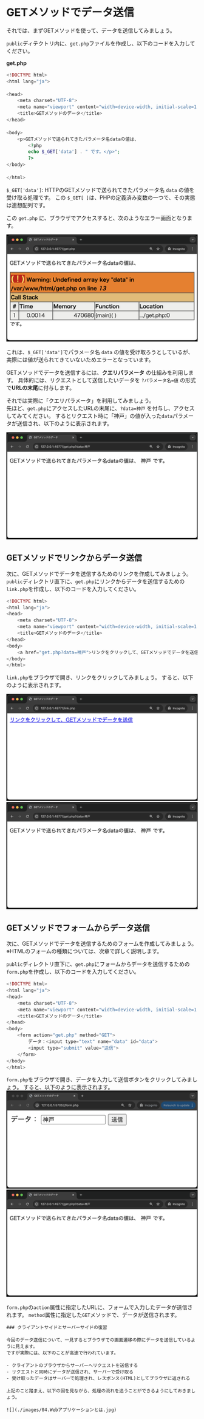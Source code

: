 # GETメソッドでデータ送信

それでは、まずGETメソッドを使って、データを送信してみましょう。

`public`ディテクトリ内に、`get.php`ファイルを作成し、以下のコードを入力してください。<br>

**get.php**

```php
<!DOCTYPE html>
<html lang="ja">

<head>
    <meta charset="UTF-8">
    <meta name="viewport" content="width=device-width, initial-scale=1.0">
    <title>GETメソッドのデータ</title>
</head>

<body>
    <p>GETメソッドで送られてきたパラメータ名dataの値は、
        <?php
        echo $_GET['data'] . " です。</p>";
        ?>
</body>

</html>
```

`$_GET['data']`: HTTPのGETメソッドで送られてきたパラメータ名 `data` の値を受け取る処理です。
この `$_GET[ ]`は、PHPの定義済み変数の一つで、その実態は連想配列です。

この `get.php` に、ブラウザでアクセスすると、次のようなエラー画面となります。

![](./images/get_error_display.png)

これは、`$_GET['data']`でパラメータ名 `data` の値を受け取ろうとしているが、実際には値が送られてきていないためエラーとなっています。

GETメソッドでデータを送信するには、**クエリパラメータ** の仕組みを利用します。
具体的には、リクエストとして送信したいデータを `?パラメータ名=値` の形式で**URLの末尾**に付与します。

それでは実際に「クエリパラメータ」を利用してみましょう。<br>
先ほど、`get.php`にアクセスしたURLの末尾に、`?data=神戸` を付与し、アクセスしてみてください。
するとリクエスト時に「神戸」の値が入った`data`パラメータが送信され、以下のように表示されます。

![](./images/get_display.png)

## GETメソッドでリンクからデータ送信

次に、GETメソッドでデータを送信するためのリンクを作成してみましょう。
`public`ディレクトリ直下に、`get.php`にリンクからデータを送信するための`link.php`を作成し、以下のコードを入力してください。

```php
<!DOCTYPE html>
<html lang="ja">
<head>
    <meta charset="UTF-8">
    <meta name="viewport" content="width=device-width, initial-scale=1.0">
    <title>GETメソッドのデータ</title>
</head>
<body>
    <a href="get.php?data=神戸">リンクをクリックして、GETメソッドでデータを送信</a>
</body>
</html>
```

`link.php`をブラウザで開き、リンクをクリックしてみましょう。
すると、以下のように表示されます。

![](./images/link_display.png)
![](./images/get_display.png)

## GETメソッドでフォームからデータ送信

次に、GETメソッドでデータを送信するためのフォームを作成してみましょう。
※HTMLのフォームの種類については、次章で詳しく説明します。

`public`ディレクトリ直下に、`get.php`にフォームからデータを送信するための`form.php`を作成し、以下のコードを入力してください。

```php
<!DOCTYPE html>
<html lang="ja">
<head>
    <meta charset="UTF-8">
    <meta name="viewport" content="width=device-width, initial-scale=1.0">
    <title>GETメソッドのデータ</title>
</head>
<body>
    <form action="get.php" method="GET">
        データ：<input type="text" name="data" id="data">
        <input type="submit" value="送信">
    </form>
</body>
</html>
```

`form.php`をブラウザで開き、データを入力して送信ボタンをクリックしてみましょう。
すると、以下のように表示されます。
![](./images/form_display.png)
![](./images/get_display.png)

`form.php`の`action`属性に指定したURLに、フォームで入力したデータが送信されます。
`method`属性に指定した`GET`メソッドで、データが送信されます。

```note
### クライアントサイドとサーバーサイドの復習

今回のデータ送信について、一見するとブラウザでの画面遷移の際にデータを送信しているように見えます。
ですが実際には、以下のことが高速で行われています。

- クライアントのブラウザからサーバーへリクエストを送信する
- リクエストと同時にデータが送信され、サーバーで受け取る
- 受け取ったデータはサーバーで処理され、レスポンス(HTML)としてブラウザに返される

上記のこと踏まえ、以下の図を見ながら、処理の流れを追うことができるようにしておきましょう。

![](./images/04.Webアプリケーションとは.jpg)

```
